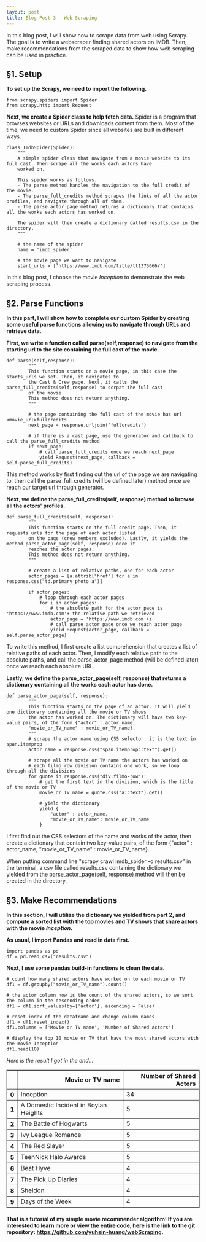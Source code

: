 ```yaml
---
layout: post
title: Blog Post 3 - Web Scraping
---
```


In this blog post, I will show how to scrape data from web using Scrapy.<br/>The goal is to write a webscraper finding shared actors on IMDB. Then, make recommendations from the scraped data to show how web scraping can be used in practice.


## §1. Setup
**To set up the Scrapy, we need to import the following.**

```
from scrapy.spiders import Spider
from scrapy.http import Request
```

**Next, we create a Spider class to help fetch data.**
Spider is a program that browses websites or URLs and downloads content from them. Most of the time, we need to custom Spider since all websites are built in different ways.

```
class ImdbSpider(Spider):
    """
    A simple spider class that navigate from a movie website to its full cast. Then scrape all the works each actors have 
    worked on.

    This spider works as follows. 
    - The parse method handles the navigation to the full credit of the movie.
    - The parse_full_credits method scrapes the links of all the actor profiles, and navigate through all of them.
    - The parse_actor_page method returns a dictionary that contains all the works each actors has worked on. 
    
    The spider will then create a dictionary called results.csv in the directory.
    """

    # the name of the spider
    name = 'imdb_spider'

    # the movie page we want to navigate
    start_urls = ['https://www.imdb.com/title/tt1375666/']
```
In this blog post, I choose the movie *Inception* to demonstrate the web scraping process.

## §2. Parse Functions 

**In this part, I will show how to complete our custom Spider by creating some useful parse functions allowing us to navigate through URLs and retrieve data.**

**First, we write a function called parse(self,response) to navigate from the starting url to the site containing the full cast of the movie.**

```
def parse(self,response):
        """
        This function starts on a movie page, in this case the starts_urls we set. Then, it navigates to
        the Cast & Crew page. Next, it calls the parse_full_credits(self,response) to scrpat the full cast 
        of the movie.
        This method does not return anything.
        """

        # the page containing the full cast of the movie has url <movie_url>fullcredits
        next_page = response.urljoin('fullcredits')

        # if there is a cast page, use the generator and callback to call the parse_full_credits method
        if next_page:
            # call parse_full_credits once we reach next_page
            yield Request(next_page, callback = self.parse_full_credits)
```
This method works by first finding out the url of the page we are navigating to, then call the parse_full_credits (will be defined later) method once we reach our target url through generator.

**Next, we define the parse_full_credits(self, response) method to browse all the actors' profiles.**

```
def parse_full_credits(self, response):
        """
        This function starts on the full credit page. Then, it requests urls for the page of each actor listed 
        on the page (crew members excluded). Lastly, it yields the method parse_actor_page(self, response) once it 
        reaches the actor pages. 
        This method does not return anything.
        """

        # create a list of relative paths, one for each actor
        actor_pages = [a.attrib["href"] for a in response.css("td.primary_photo a")]

        if actor_pages:
            # loop through each actor pages
            for i in actor_pages:
                # the absolute path for the actor page is 'https://www.imdb.com'+ the relative path we retrieved
                actor_page = 'https://www.imdb.com'+i
                # call parse_actor_page once we reach actor_page
                yield Request(actor_page, callback = self.parse_actor_page)
```
To write this method, I first create a list comprehension that creates a list of relative paths of each actor. Then, I modify each relative path to the absolute paths, and call the parse_actor_page method (will be defined later) once we reach each absolute URL.

**Lastly, we define the parse_actor_page(self, response) that returns a dictionary containing all the works each actor has done.**

```
def parse_actor_page(self, response):
        """
        This function starts on the page of an actor. It will yield one dictionary containing all the movie or TV shows 
        the actor has worked on. The dictionary will have two key-value pairs, of the form {"actor" : actor_name, 
        "movie_or_TV_name" : movie_or_TV_name}. 
        """
        # scrape the actor name using CSS selector: it is the text in span.itemprop
        actor_name = response.css("span.itemprop::text").get()

        # scrape all the movie or TV name the actors has worked on 
        # each filmo_row division contains one work, so we loop through all the divisions
        for quote in response.css("div.filmo-row"): 
            # get the first text in the division, which is the title of the movie or TV
            movie_or_TV_name = quote.css("a::text").get()

            # yield the dictionary
            yield {
                "actor" : actor_name,
                "movie_or_TV_name": movie_or_TV_name
            }
```

I first find out the CSS selectors of the name and works of the actor, then create a dictionary that contain two key-value pairs, of the form {"actor" : actor_name, "movie_or_TV_name" : movie_or_TV_name}.

When putting command line "scrapy crawl imdb_spider -o results.csv" in the terminal, a csv file called results.csv containing the dictionary we yielded from the parse_actor_page(self, response) method will then be created in the directory.

## §3. Make Recommendations
**In this section, I will utilize the dictionary we yielded from part 2, and compute a sorted list with the top movies and TV shows that share actors with the movie *Inception*.**

**As usual, I import Pandas and read in data first.**

```
import pandas as pd
df = pd.read_csv("results.csv")
```

**Next, I use some pandas build-in functions to clean the data.**

```
# count how many shared actors have worked on to each movie or TV
df1 = df.groupby("movie_or_TV_name").count()

# the actor column now is the count of the shared actors, so we sort the column in the descending order
df1 = df1.sort_values(by=['actor'], ascending = False)

# reset index of the dataframe and change column names
df1 = df1.reset_index()
df1.columns = ['Movie or TV name', 'Number of Shared Actors']

# display the top 10 movie or TV that have the most shared actors with the movie Inception
df1.head(10)
```

*Here is the result I got in the end...*

<div>
<style scoped>
    .dataframe tbody tr th:only-of-type {
        vertical-align: middle;
    }

    .dataframe tbody tr th {
        vertical-align: top;
    }

    .dataframe thead th {
        text-align: right;
    }
</style>
<table border="1" class="dataframe">
  <thead>
    <tr style="text-align: right;">
      <th></th>
      <th>Movie or TV name</th>
      <th>Number of Shared Actors</th>
    </tr>
  </thead>
  <tbody>
    <tr>
      <th>0</th>
      <td>Inception</td>
      <td>34</td>
    </tr>
    <tr>
      <th>1</th>
      <td>A Domestic Incident in Boylan Heights</td>
      <td>5</td>
    </tr>
    <tr>
      <th>2</th>
      <td>The Battle of Hogwarts</td>
      <td>5</td>
    </tr>
    <tr>
      <th>3</th>
      <td>Ivy League Romance</td>
      <td>5</td>
    </tr>
    <tr>
      <th>4</th>
      <td>The Red Slayer</td>
      <td>5</td>
    </tr>
    <tr>
      <th>5</th>
      <td>TeenNick Halo Awards</td>
      <td>5</td>
    </tr>
    <tr>
      <th>6</th>
      <td>Beat Hyve</td>
      <td>4</td>
    </tr>
    <tr>
      <th>7</th>
      <td>The Pick Up Diaries</td>
      <td>4</td>
    </tr>
    <tr>
      <th>8</th>
      <td>Sheldon</td>
      <td>4</td>
    </tr>
    <tr>
      <th>9</th>
      <td>Days of the Week</td>
      <td>4</td>
    </tr>
  </tbody>
</table>
</div>


#### That is a tutorial of my simple movie recommender algorithm! If you are interested to learn more or view the entire code, here is the link to the git repository: <https://github.com/yuhsin-huang/webScraping>.
